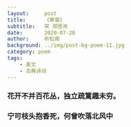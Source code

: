 ```yaml
---
layout:     post
title:      《寒菊》
subtitle:   宋 郑思肖
date:       2020-07-20
author:     听松阁
background: ../img/post-bg-poem-11.jpg
category: poem
tags:
    - 美文
    - 古典诗词
---
```


### 花开不并百花丛，独立疏篱趣未穷。
### 宁可枝头抱香死，何曾吹落北风中

